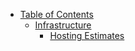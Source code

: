 * [Table of Contents](/readme.md)
    * [Infrastructure](./Infrastructure/toc.md)
        - [Hosting Estimates](./Infrastructure/hosting-estimates.md)